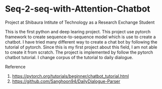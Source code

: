 # Seq-2-seq-with-Attention-Chatbot
Project at Shibaura Intitute of Technology as a Research Exchange Student

This is the first python and deep learing project. This project use pytorch framework to create sequence-to-sequence model which is use to create a chatbot. I have tried many different way to create a chat bot by following the tutorial of pytorch. Since this is my first project about this field, I am not able to create it from scratch. The project is implemented by follow the pytorch chatbot tutorial. I change corpus of the tutorial to daily dialogue. 

Reference 
  1. https://pytorch.org/tutorials/beginner/chatbot_tutorial.html
  2. https://github.com/Sanghoon94/DailyDialogue-Parser
